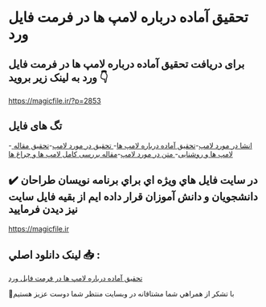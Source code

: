 # تحقیق آماده درباره لامپ ها در فرمت فایل ورد

## برای دریافت تحقیق آماده درباره لامپ ها در فرمت فایل ورد به لینک زیر بروید 👇

https://magicfile.ir/?p=2853

## تگ های فایل

-[ انشا در مورد لامپ](https://magicfile.ir/product/%d8%aa%d8%ad%d9%82%d9%8a%d9%82-%d8%a2%d9%85%d8%a7%d8%af%d9%87-%d8%af%d8%b1%d8%a8%d8%a7%d8%b1%d9%87%d9%84%d8%a7%d9%85%d9%be-%d9%87%d8%a7/)-[تحقيق آماده درباره لامپ ها](https://magicfile.ir/product/%d8%aa%d8%ad%d9%82%d9%8a%d9%82-%d8%a2%d9%85%d8%a7%d8%af%d9%87-%d8%af%d8%b1%d8%a8%d8%a7%d8%b1%d9%87%d9%84%d8%a7%d9%85%d9%be-%d9%87%d8%a7/)-[ تحقیق در مورد لامپ](https://magicfile.ir/product/%d8%aa%d8%ad%d9%82%d9%8a%d9%82-%d8%a2%d9%85%d8%a7%d8%af%d9%87-%d8%af%d8%b1%d8%a8%d8%a7%d8%b1%d9%87%d9%84%d8%a7%d9%85%d9%be-%d9%87%d8%a7/)-[تحقیق مقاله لامپ ها و روشنایی](https://magicfile.ir/product/%d8%aa%d8%ad%d9%82%d9%8a%d9%82-%d8%a2%d9%85%d8%a7%d8%af%d9%87-%d8%af%d8%b1%d8%a8%d8%a7%d8%b1%d9%87%d9%84%d8%a7%d9%85%d9%be-%d9%87%d8%a7/)-[ متن در مورد لامپ](https://magicfile.ir/product/%d8%aa%d8%ad%d9%82%d9%8a%d9%82-%d8%a2%d9%85%d8%a7%d8%af%d9%87-%d8%af%d8%b1%d8%a8%d8%a7%d8%b1%d9%87%d9%84%d8%a7%d9%85%d9%be-%d9%87%d8%a7/)-[مقاله بررسی کامل لامپ ها و چراغ ها](https://magicfile.ir/product/%d8%aa%d8%ad%d9%82%d9%8a%d9%82-%d8%a2%d9%85%d8%a7%d8%af%d9%87-%d8%af%d8%b1%d8%a8%d8%a7%d8%b1%d9%87%d9%84%d8%a7%d9%85%d9%be-%d9%87%d8%a7/)

## ✔️ در سايت فايل هاي ويژه اي براي برنامه نويسان طراحان دانشجويان و دانش آموزان قرار داده ايم از بقيه فايل سايت نيز ديدن فرماييد

https://magicfile.ir


## لينک دانلود اصلي 📥 :

[تحقیق آماده درباره لامپ ها در فرمت فایل ورد](https://magicfile.ir/product/%d8%aa%d8%ad%d9%82%d9%8a%d9%82-%d8%a2%d9%85%d8%a7%d8%af%d9%87-%d8%af%d8%b1%d8%a8%d8%a7%d8%b1%d9%87%d9%84%d8%a7%d9%85%d9%be-%d9%87%d8%a7/) 


🙏با تشکر از همراهي شما مشتاقانه در وبسایت منتظر شما دوست عزیز هستیم

